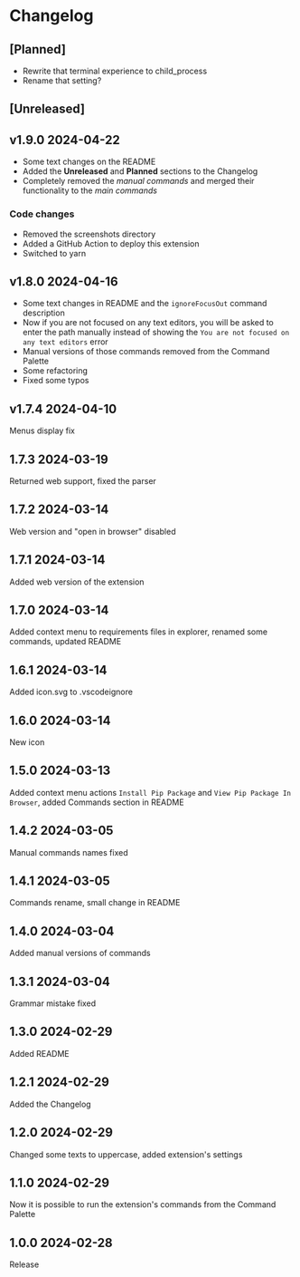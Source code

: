 # Changelog

## [Planned]

- Rewrite that terminal experience to child_process
- Rename that setting?

## [Unreleased]

## v1.9.0 2024-04-22
- Some text changes on the README
- Added the **Unreleased** and **Planned** sections to the Changelog
- Completely removed the *manual commands* and merged their functionality to the *main commands*

### Code changes

- Removed the screenshots directory
- Added a GitHub Action to deploy this extension
- Switched to yarn

## v1.8.0 2024-04-16
- Some text changes in README and the `ignoreFocusOut` command description
- Now if you are not focused on any text editors, you will be asked to enter the path manually instead of showing the `You are not focused on any text editors` error
- Manual versions of those commands removed from the Command Palette
- Some refactoring
- Fixed some typos
## v1.7.4 2024-04-10
Menus display fix
## 1.7.3 2024-03-19
Returned web support, fixed the parser
## 1.7.2 2024-03-14
Web version and "open in browser" disabled
## 1.7.1 2024-03-14
Added web version of the extension
## 1.7.0 2024-03-14
Added context menu to requirements files in explorer, renamed some commands, updated README
## 1.6.1 2024-03-14
Added icon.svg to .vscodeignore
## 1.6.0 2024-03-14
New icon
## 1.5.0 2024-03-13
Added context menu actions `Install Pip Package` and `View Pip Package In Browser`, added Commands section in README
## 1.4.2 2024-03-05
Manual commands names fixed
## 1.4.1 2024-03-05
Commands rename, small change in README
## 1.4.0 2024-03-04
Added manual versions of commands
## 1.3.1 2024-03-04
Grammar mistake fixed
## 1.3.0 2024-02-29
Added README
## 1.2.1 2024-02-29
Added the Changelog
## 1.2.0 2024-02-29
Changed some texts to uppercase, added extension's settings
## 1.1.0 2024-02-29
Now it is possible to run the extension's commands from the Command Palette
## 1.0.0 2024-02-28
Release